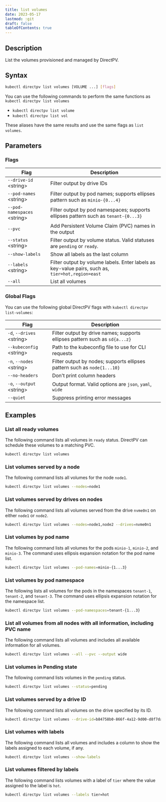 ```yaml
---
title: list volumes
date: 2023-05-17
lastmod: :git
draft: false
tableOfContents: true
---
```


## Description

List the volumes provisioned and managed by DirectPV.

## Syntax

```sh
kubectl directpv list volumes [VOLUME ...] [flags]
```

You can use the following commands to perform the same functions as `kubectl directpv list volumes`

- `kubectl directpv list volume`
- `kubectl directpv list vol`

These aliases have the same results and use the same flags as `list volumes`.

## Parameters

### Flags

| **Flag**                       | **Description**                                                                                  |
|--------------------------------|--------------------------------------------------------------------------------------------------|
| `--drive-id` \<string\>        | Filter output by drive IDs                                                                       |
| `--pod-names` \<string\>       | Filter output by pod names; supports ellipses pattern such as `minio-{0...4}`                    |
| `--pod-namespaces` \<string\>  | Filter output by pod namespaces; supports ellipses pattern such as `tenant-{0...3}`              |
| `--pvc`                        | Add Persistent Volume Claim (PVC) names in the output                                            |
| `--status` \<string\>          | Filter output by volume status. Valid statuses are `pending` or `ready`.                         |
| `--show-labels`                | Show all labels as the last column                                                               |
| `--labels` \<string\>          | Filter output by volume labels. Enter labels as key-value pairs, such as, `tier=hot,region=east` |
| `--all`                        | List all volumes                                                                                 |

### Global Flags

You can use the following global DirectPV flags with `kubectl directpv list-volumes`:

| **Flag**                    | **Description**                                                             |
|-----------------------------|-----------------------------------------------------------------------------|
| `-d`, `--drives` \<string\> | Filter output by drive names; supports ellipses pattern such as `sd{a...z}` |
| `--kubeconfig` \<string\>   | Path to the kubeconfig file to use for CLI requests                         |
| `-n`, `--nodes` \<string\>  | Filter output by nodes; supports ellipses pattern such as `node{1...10}`    |
| `--no-headers`              | Don't print column headers                                                  |
| `-o`, `--output` \<string\> | Output format. Valid options are `json`, `yaml`, `wide`                     |
| `--quiet`                   | Suppress printing error messages                                            |

## Examples

### List all ready volumes

The following command lists all volumes in `ready` status.
DirectPV can schedule these volumes to a matching PVC.

```sh {.copy}
kubectl directpv list volumes
```

### List volumes served by a node

The following command lists all volumes for the node `node1`.

```sh {.copy}
kubectl directpv list volumes --nodes=node1
```

### List volumes served by drives on nodes

The following command lists all volumes served from the drive `nvme0n1` on either `node1` or `node2`.

```sh {.copy}
kubectl directpv list volumes --nodes=node1,node2 --drives=nvme0n1
```

### List volumes by pod name

The following command lists all volumes for the pods `minio-1`, `minio-2`, and `minio-3`.
The command uses ellipsis expansion notation for the pod name list.

```sh {.copy}
kubectl directpv list volumes --pod-names=minio-{1...3}
```

### List volumes by pod namespace
   
The following lists all volumes for the pods in the namespaces `tenant-1`, `tenant-2`, and `tenant-3`.
The command uses ellipsis expansion notation for the namespace list.

```sh {.copy}   
kubectl directpv list volumes --pod-namespaces=tenant-{1...3}
```

### List all volumes from all nodes with all information, including PVC name

The following command lists all volumes and includes all available information for all volumes.

```sh {.copy}
kubectl directpv list volumes --all --pvc --output wide
```

### List volumes in Pending state
   
The following command lists volumes in the `pending` status.

```sh {.copy}   
kubectl directpv list volumes --status=pending
```

### List volumes served by a drive ID

The following command lists all volumes on the drive specified by its ID.

```sh {.copy}
kubectl directpv list volumes --drive-id=b84758b0-866f-4a12-9d00-d8f7da76ceb3
```

### List volumes with labels

The following command lists all volumes and includes a column to show the labels assigned to each volume, if any.

```sh {.copy}
kubectl directpv list volumes --show-labels
```

### List volumes filtered by labels

The following command lists volumes with a label of `tier` where the value assigned to the label is `hot`.

```sh {.copy}
kubectl directpv list volumes --labels tier=hot
```